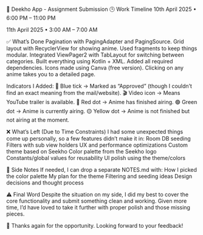 📌 Deekho App - Assignment Submission
🕒 Work Timeline
10th April 2025
• 6:00 PM – 11:00 PM

11th April 2025
• 3:00 AM – 7:00 AM

✅ What’s Done
Pagination with PagingAdapter and PagingSource.
Grid layout with RecyclerView for showing anime.
Used fragments to keep things modular.
Integrated ViewPager2 with TabLayout for switching between categories.
Built everything using Kotlin + XML.
Added all required dependencies.
Icons made using Canva (free version).
Clicking on any anime takes you to a detailed page.

Indicators I Added:
🔹 Blue tick → Marked as “Approved” (though I couldn’t find an exact meaning from the mail/website).
🎬 Video icon → Means YouTube trailer is available.
🔴 Red dot → Anime has finished airing.
🟢 Green dot → Anime is currently airing.
🟡 Yellow dot → Anime is not finished but not airing at the moment.

❌ What’s Left (Due to Time Constraints)
I had some unexpected things come up personally, so a few features didn’t make it in:
Room DB seeding
Filters with sub view holders
UX and performance optimizations
Custom theme based on Seekho
Color palette from the Seekho logo
Constants/global values for reusability
UI polish using the theme/colors

📝 Side Notes
If needed, I can drop a separate NOTES.md with:
How I picked the color palette
My plan for the theme
Filtering and seeding ideas
Design decisions and thought process

⚠️ Final Word
Despite the situation on my side, I did my best to cover the core functionality and submit something clean and working. Given more time, I’d have loved to take it further with proper polish and those missing pieces.

🙏 Thanks again for the opportunity. Looking forward to your feedback!
